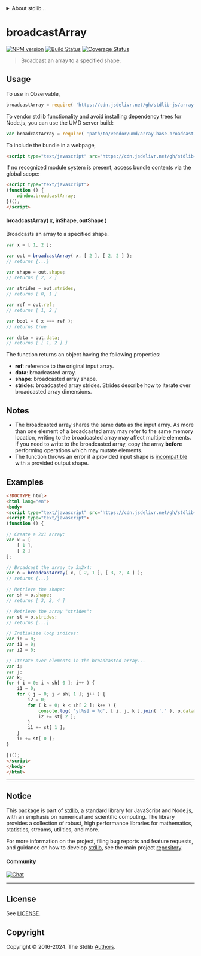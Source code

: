 <!--

@license Apache-2.0

Copyright (c) 2023 The Stdlib Authors.

Licensed under the Apache License, Version 2.0 (the "License");
you may not use this file except in compliance with the License.
You may obtain a copy of the License at

   http://www.apache.org/licenses/LICENSE-2.0

Unless required by applicable law or agreed to in writing, software
distributed under the License is distributed on an "AS IS" BASIS,
WITHOUT WARRANTIES OR CONDITIONS OF ANY KIND, either express or implied.
See the License for the specific language governing permissions and
limitations under the License.

-->


<details>
  <summary>
    About stdlib...
  </summary>
  <p>We believe in a future in which the web is a preferred environment for numerical computation. To help realize this future, we've built stdlib. stdlib is a standard library, with an emphasis on numerical and scientific computation, written in JavaScript (and C) for execution in browsers and in Node.js.</p>
  <p>The library is fully decomposable, being architected in such a way that you can swap out and mix and match APIs and functionality to cater to your exact preferences and use cases.</p>
  <p>When you use stdlib, you can be absolutely certain that you are using the most thorough, rigorous, well-written, studied, documented, tested, measured, and high-quality code out there.</p>
  <p>To join us in bringing numerical computing to the web, get started by checking us out on <a href="https://github.com/stdlib-js/stdlib">GitHub</a>, and please consider <a href="https://opencollective.com/stdlib">financially supporting stdlib</a>. We greatly appreciate your continued support!</p>
</details>

# broadcastArray

[![NPM version][npm-image]][npm-url] [![Build Status][test-image]][test-url] [![Coverage Status][coverage-image]][coverage-url] <!-- [![dependencies][dependencies-image]][dependencies-url] -->

> Broadcast an array to a specified shape.

<!-- Section to include introductory text. Make sure to keep an empty line after the intro `section` element and another before the `/section` close. -->

<section class="intro">

</section>

<!-- /.intro -->

<!-- Package usage documentation. -->



<section class="usage">

## Usage

To use in Observable,

```javascript
broadcastArray = require( 'https://cdn.jsdelivr.net/gh/stdlib-js/array-base-broadcast-array@v0.2.2-umd/browser.js' )
```

To vendor stdlib functionality and avoid installing dependency trees for Node.js, you can use the UMD server build:

```javascript
var broadcastArray = require( 'path/to/vendor/umd/array-base-broadcast-array/index.js' )
```

To include the bundle in a webpage,

```html
<script type="text/javascript" src="https://cdn.jsdelivr.net/gh/stdlib-js/array-base-broadcast-array@v0.2.2-umd/browser.js"></script>
```

If no recognized module system is present, access bundle contents via the global scope:

```html
<script type="text/javascript">
(function () {
    window.broadcastArray;
})();
</script>
```

#### broadcastArray( x, inShape, outShape )

Broadcasts an array to a specified shape.

```javascript
var x = [ 1, 2 ];

var out = broadcastArray( x, [ 2 ], [ 2, 2 ] );
// returns {...}

var shape = out.shape;
// returns [ 2, 2 ]

var strides = out.strides;
// returns [ 0, 1 ]

var ref = out.ref;
// returns [ 1, 2 ]

var bool = ( x === ref );
// returns true

var data = out.data;
// returns [ [ 1, 2 ] ]
```

The function returns an object having the following properties:

-   **ref**: reference to the original input array.
-   **data**: broadcasted array.
-   **shape**: broadcasted array shape.
-   **strides**: broadcasted array strides. Strides describe how to iterate over broadcasted array dimensions.

</section>

<!-- /.usage -->

<!-- Package usage notes. Make sure to keep an empty line after the `section` element and another before the `/section` close. -->

<section class="notes">

## Notes

-   The broadcasted array shares the same data as the input array. As more than one element of a broadcasted array may refer to the same memory location, writing to the broadcasted array may affect multiple elements. If you need to write to the broadcasted array, copy the array **before** performing operations which may mutate elements.
-   The function throws an error if a provided input shape is [incompatible][@stdlib/ndarray/base/broadcast-shapes] with a provided output shape.

</section>

<!-- /.notes -->

<!-- Package usage examples. -->

<section class="examples">

## Examples

<!-- eslint no-undef: "error" -->

```html
<!DOCTYPE html>
<html lang="en">
<body>
<script type="text/javascript" src="https://cdn.jsdelivr.net/gh/stdlib-js/array-base-broadcast-array@v0.2.2-umd/browser.js"></script>
<script type="text/javascript">
(function () {

// Create a 2x1 array:
var x = [
    [ 1 ],
    [ 2 ]
];

// Broadcast the array to 3x2x4:
var o = broadcastArray( x, [ 2, 1 ], [ 3, 2, 4 ] );
// returns {...}

// Retrieve the shape:
var sh = o.shape;
// returns [ 3, 2, 4 ]

// Retrieve the array "strides":
var st = o.strides;
// returns [...]

// Initialize loop indices:
var i0 = 0;
var i1 = 0;
var i2 = 0;

// Iterate over elements in the broadcasted array...
var i;
var j;
var k;
for ( i = 0; i < sh[ 0 ]; i++ ) {
    i1 = 0;
    for ( j = 0; j < sh[ 1 ]; j++ ) {
        i2 = 0;
        for ( k = 0; k < sh[ 2 ]; k++ ) {
            console.log( 'y[%s] = %d', [ i, j, k ].join( ',' ), o.data[ i0 ][ i1 ][ i2 ] );
            i2 += st[ 2 ];
        }
        i1 += st[ 1 ];
    }
    i0 += st[ 0 ];
}

})();
</script>
</body>
</html>
```

</section>

<!-- /.examples -->

<!-- Section to include cited references. If references are included, add a horizontal rule *before* the section. Make sure to keep an empty line after the `section` element and another before the `/section` close. -->

<section class="references">

</section>

<!-- /.references -->

<!-- Section for related `stdlib` packages. Do not manually edit this section, as it is automatically populated. -->

<section class="related">

</section>

<!-- /.related -->

<!-- Section for all links. Make sure to keep an empty line after the `section` element and another before the `/section` close. -->


<section class="main-repo" >

* * *

## Notice

This package is part of [stdlib][stdlib], a standard library for JavaScript and Node.js, with an emphasis on numerical and scientific computing. The library provides a collection of robust, high performance libraries for mathematics, statistics, streams, utilities, and more.

For more information on the project, filing bug reports and feature requests, and guidance on how to develop [stdlib][stdlib], see the main project [repository][stdlib].

#### Community

[![Chat][chat-image]][chat-url]

---

## License

See [LICENSE][stdlib-license].


## Copyright

Copyright &copy; 2016-2024. The Stdlib [Authors][stdlib-authors].

</section>

<!-- /.stdlib -->

<!-- Section for all links. Make sure to keep an empty line after the `section` element and another before the `/section` close. -->

<section class="links">

[npm-image]: http://img.shields.io/npm/v/@stdlib/array-base-broadcast-array.svg
[npm-url]: https://npmjs.org/package/@stdlib/array-base-broadcast-array

[test-image]: https://github.com/stdlib-js/array-base-broadcast-array/actions/workflows/test.yml/badge.svg?branch=v0.2.2
[test-url]: https://github.com/stdlib-js/array-base-broadcast-array/actions/workflows/test.yml?query=branch:v0.2.2

[coverage-image]: https://img.shields.io/codecov/c/github/stdlib-js/array-base-broadcast-array/main.svg
[coverage-url]: https://codecov.io/github/stdlib-js/array-base-broadcast-array?branch=main

<!--

[dependencies-image]: https://img.shields.io/david/stdlib-js/array-base-broadcast-array.svg
[dependencies-url]: https://david-dm.org/stdlib-js/array-base-broadcast-array/main

-->

[chat-image]: https://img.shields.io/gitter/room/stdlib-js/stdlib.svg
[chat-url]: https://app.gitter.im/#/room/#stdlib-js_stdlib:gitter.im

[stdlib]: https://github.com/stdlib-js/stdlib

[stdlib-authors]: https://github.com/stdlib-js/stdlib/graphs/contributors

[umd]: https://github.com/umdjs/umd
[es-module]: https://developer.mozilla.org/en-US/docs/Web/JavaScript/Guide/Modules

[deno-url]: https://github.com/stdlib-js/array-base-broadcast-array/tree/deno
[deno-readme]: https://github.com/stdlib-js/array-base-broadcast-array/blob/deno/README.md
[umd-url]: https://github.com/stdlib-js/array-base-broadcast-array/tree/umd
[umd-readme]: https://github.com/stdlib-js/array-base-broadcast-array/blob/umd/README.md
[esm-url]: https://github.com/stdlib-js/array-base-broadcast-array/tree/esm
[esm-readme]: https://github.com/stdlib-js/array-base-broadcast-array/blob/esm/README.md
[branches-url]: https://github.com/stdlib-js/array-base-broadcast-array/blob/main/branches.md

[stdlib-license]: https://raw.githubusercontent.com/stdlib-js/array-base-broadcast-array/main/LICENSE

[@stdlib/ndarray/base/broadcast-shapes]: https://github.com/stdlib-js/ndarray-base-broadcast-shapes/tree/umd

</section>

<!-- /.links -->

